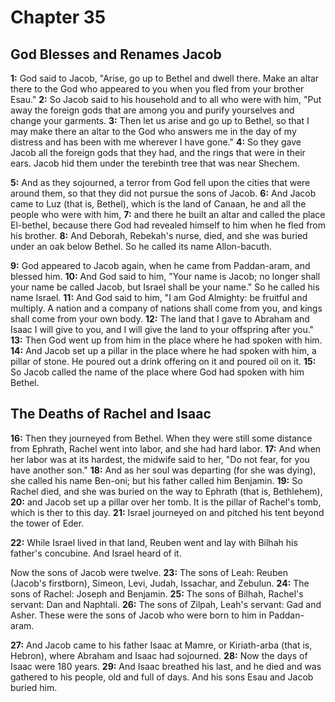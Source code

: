 # Chapter 35

## God Blesses and Renames Jacob

**1:** God said to Jacob, "Arise, go up to Bethel and dwell there. Make an altar there to the God who appeared to you when you fled from your brother Esau."
**2:** So Jacob said to his household and to all who were with him, "Put away the foreign gods that are among you and purify yourselves and change your garments.
**3:** Then let us arise and go up to Bethel, so that I may make there an altar to the God who answers me in the day of my distress and has been with me wherever I have gone."
**4:** So they gave Jacob all the foreign gods that they had, and the rings that were in their ears. Jacob hid them under the terebinth tree that was near Shechem.

**5:** And as they sojourned, a terror from God fell upon the cities that were around them, so that they did not pursue the sons of Jacob.
**6:** And Jacob came to Luz (that is, Bethel), which is the land of Canaan, he and all the people who were with him,
**7:** and there he built an altar and called the place El-bethel, because there God had revealed himself to him when he fled from his brother.
**8:** And Deborah, Rebekah's nurse, died, and she was buried under an oak below Bethel. So he called its name Allon-bacuth.

**9:** God appeared to Jacob again, when he came from Paddan-aram, and blessed him.
**10:** And God said to him, "Your name is Jacob; no longer shall your name be called Jacob, but Israel shall be your name." So he called his name Israel.
**11:** And God said to him, "I am God Almighty: be fruitful and multiply. A nation and a company of nations shall come from you, and kings shall come from your own body.
**12:** The land that I gave to Abraham and Isaac I will give to you, and I will give the land to your offspring after you."
**13:** Then God went up from him in the place where he had spoken with him.
**14:** And Jacob set up a pillar in the place where he had spoken with him, a pillar of stone. He poured out a drink offering on it and poured oil on it.
**15:** So Jacob called the name of the place where God had spoken with him Bethel.

## The Deaths of Rachel and Isaac

**16:** Then they journeyed from Bethel. When they were still some distance from Ephrath, Rachel went into labor, and she had hard labor.
**17:** And when her labor was at its hardest, the midwife said to her, "Do not fear, for you have another son."
**18:** And as her soul was departing (for she was dying), she called his name Ben-oni; but his father called him Benjamin.
**19:** So Rachel died, and she was buried on the way to Ephrath (that is, Bethlehem),
**20:** and Jacob set up a pillar over her tomb. It is the pillar of Rachel's tomb, which is ther to this day.
**21:** Israel journeyed on and pitched his tent beyond the tower of Eder.

**22:** While Israel lived in that land, Reuben went and lay with Bilhah his father's concubine. And Israel heard of it.

Now the sons of Jacob were twelve.
**23:** The sons of Leah: Reuben (Jacob's firstborn), Simeon, Levi, Judah, Issachar, and Zebulun.
**24:** The sons of Rachel: Joseph and Benjamin.
**25:** The sons of Bilhah, Rachel's servant: Dan and Naphtali.
**26:** The sons of Zilpah, Leah's servant: Gad and Asher. These were the sons of Jacob who were born to him in Paddan-aram.

**27:** And Jacob came to his father Isaac at Mamre, or Kiriath-arba (that is, Hebron), where Abraham and Isaac had sojourned.
**28:** Now the days of Isaac were 180 years.
**29:** And Isaac breathed his last, and he died and was gathered to his people, old and full of days. And his sons Esau and Jacob buried him.
